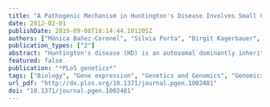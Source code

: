 ```yaml
---
title: "A Pathogenic Mechanism in Huntington's Disease Involves Small CAG-Repeated RNAs with Neurotoxic Activity."
date: 2012-02-01
publishDate: 2019-09-08T18:14:44.101205Z
authors: ["Mónica Bañez-Coronel", "Silvia Porta", "Birgit Kagerbauer", "Elisabet Mateu-Huertas", "Lorena Pantano", "Isidre Ferrer", "Manuel Guzmán", "Xavier Estivill", "Eulàlia Martí"]
publication_types: ["2"]
abstract: "Huntington's disease (HD) is an autosomal dominantly inherited disorder caused by the expansion of CAG repeats in the Huntingtin (HTT) gene. The abnormally extended polyglutamine in the HTT protein encoded by the CAG repeats has toxic effects. Here, we provide evidence to support that the mutant HTT CAG repeats interfere with cell viability at the RNA level. In human neuronal cells, expanded HTT exon-1 mRNA with CAG repeat lengths above the threshold for complete penetrance (40 or greater) induced cell death and increased levels of small CAG-repeated RNAs (sCAGs), of ≈21 nucleotides in a Dicer-dependent manner. The severity of the toxic effect of HTT mRNA and sCAG generation correlated with CAG expansion length. Small RNAs obtained from cells expressing mutant HTT and from HD human brains significantly decreased neuronal viability, in an Ago2-dependent mechanism. In both cases, the use of anti-miRs specific for sCAGs efficiently blocked the toxic effect, supporting a key role of sCAGs in HTT-mediated toxicity. Luciferase-reporter assays showed that expanded HTT silences the expression of CTG-containing genes that are down-regulated in HD. These results suggest a possible link between HD and sCAG expression with an aberrant activation of the siRNA/miRNA gene silencing machinery, which may trigger a detrimental response. The identification of the specific cellular processes affected by sCAGs may provide insights into the pathogenic mechanisms underlying HD, offering opportunities to develop new therapeutic approaches."
featured: false
publication: "*PLoS genetics*"
tags: ["Biology", "Gene expression", "Genetics and Genomics", "Genomics", "Molecular Biology", "Molecular cell biology", "Nucleic acids", "RNA", "Research Article"]
url_pdf: "http://dx.plos.org/10.1371/journal.pgen.1002481"
doi: "10.1371/journal.pgen.1002481"
---
```


